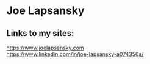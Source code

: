 # Joe Lapsansky

## Links to my sites:  
https://www.joelapsansky.com  
https://www.linkedin.com/in/joe-lapsansky-a074356a/
